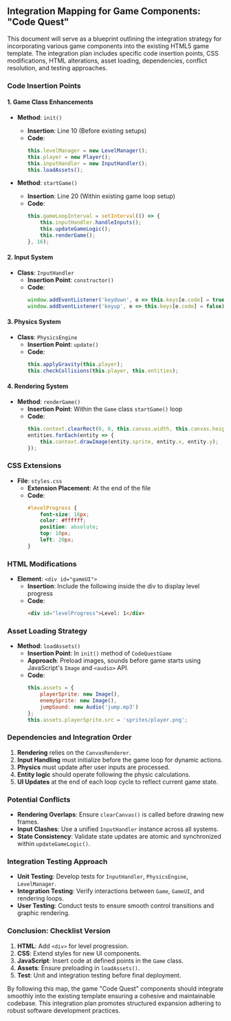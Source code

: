 ## Integration Mapping for Game Components: "Code Quest"

This document will serve as a blueprint outlining the integration strategy for incorporating various game components into the existing HTML5 game template. The integration plan includes specific code insertion points, CSS modifications, HTML alterations, asset loading, dependencies, conflict resolution, and testing approaches.

### Code Insertion Points

#### 1. Game Class Enhancements

- **Method**: `init()`
  - **Insertion**: Line 10 (Before existing setups)
  - **Code**:
    ```javascript
    this.levelManager = new LevelManager();
    this.player = new Player();
    this.inputHandler = new InputHandler();
    this.loadAssets();
    ```
  
- **Method**: `startGame()`
  - **Insertion**: Line 20 (Within existing game loop setup)
  - **Code**:
    ```javascript
    this.gameLoopInterval = setInterval(() => {
        this.inputHandler.handleInputs();
        this.updateGameLogic();
        this.renderGame();
    }, 16);
    ```

#### 2. Input System

- **Class**: `InputHandler`
  - **Insertion Point**: `constructor()`
  - **Code**:
    ```javascript
    window.addEventListener('keydown', e => this.keys[e.code] = true);
    window.addEventListener('keyup', e => this.keys[e.code] = false);
    ```

#### 3. Physics System

- **Class**: `PhysicsEngine`
  - **Insertion Point**: `update()`
  - **Code**:
    ```javascript
    this.applyGravity(this.player);
    this.checkCollisions(this.player, this.entities);
    ```

#### 4. Rendering System

- **Method**: `renderGame()`
  - **Insertion Point**: Within the `Game` class `startGame()` loop
  - **Code**:
    ```javascript
    this.context.clearRect(0, 0, this.canvas.width, this.canvas.height);
    entities.forEach(entity => {
        this.context.drawImage(entity.sprite, entity.x, entity.y);
    });
    ```

### CSS Extensions
- **File**: `styles.css`
  - **Extension Placement**: At the end of the file
  - **Code**:
    ```css
    #levelProgress {
        font-size: 16px;
        color: #ffffff;
        position: absolute;
        top: 10px;
        left: 20px;
    }
    ```

### HTML Modifications

- **Element**: `<div id="gameUI">`
  - **Insertion**: Include the following inside the div to display level progress
  - **Code**:
    ```html
    <div id="levelProgress">Level: 1</div>
    ```

### Asset Loading Strategy

- **Method**: `loadAssets()`
  - **Insertion Point**: In `init()` method of `CodeQuestGame`
  - **Approach**: Preload images, sounds before game starts using JavaScript's `Image` and `<audio>` API.
  - **Code**:
    ```javascript
    this.assets = {
        playerSprite: new Image(),
        enemySprite: new Image(),
        jumpSound: new Audio('jump.mp3')
    };
    this.assets.playerSprite.src = 'sprites/player.png';
    ```

### Dependencies and Integration Order

1. **Rendering** relies on the `CanvasRenderer`.
2. **Input Handling** must initialize before the game loop for dynamic actions.
3. **Physics** must update after user inputs are processed.
4. **Entity logic** should operate following the physic calculations.
5. **UI Updates** at the end of each loop cycle to reflect current game state.

### Potential Conflicts

- **Rendering Overlaps**: Ensure `clearCanvas()` is called before drawing new frames.
- **Input Clashes**: Use a unified `InputHandler` instance across all systems.
- **State Consistency**: Validate state updates are atomic and synchronized within `updateGameLogic()`.

### Integration Testing Approach

- **Unit Testing**: Develop tests for `InputHandler`, `PhysicsEngine`, `LevelManager`.
- **Integration Testing**: Verify interactions between `Game`, `GameUI`, and rendering loops.
- **User Testing**: Conduct tests to ensure smooth control transitions and graphic rendering.

### Conclusion: Checklist Version

1. **HTML**: Add `<div>` for level progression.
2. **CSS**: Extend styles for new UI components.
3. **JavaScript**: Insert code at defined points in the `Game` class.
4. **Assets**: Ensure preloading in `loadAssets()`.
5. **Test**: Unit and integration testing before final deployment.

By following this map, the game "Code Quest" components should integrate smoothly into the existing template ensuring a cohesive and maintainable codebase. This integration plan promotes structured expansion adhering to robust software development practices.